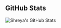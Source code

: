 ## GitHub Stats

![Shreya's GitHub Stats](https://github-readme-stats.vercel.app/api?username=shreya31s&show_icons=true&theme=github_dark)

